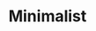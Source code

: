---
layout: beauty-collection
title: Minimalist
permalink: /minimalist
redirect_from: /collections/minimalist-in-nepal
description: "Minimalist is a science-driven Indian skincare brand known for its transparent and no-nonsense approach to beauty. It focuses on clean, effective formulations using clinically proven ingredients like niacinamide, vitamin C, hyaluronic acid, and retinol to target various skin concerns such as acne, pigmentation, and aging. Minimalist stands out for its ingredient transparency, listing key components clearly and educating consumers on their benefits. All products are dermatologist-tested, fragrance-free, and non-comedogenic, making them suitable for different skin types. Committed to safety and sustainability, the brand ensures its products are cruelty-free, non-toxic, and globally compliant, offering affordable, high-performance skincare solutions."
meta_description: Science-backed skincare with clean ingredients. Explore Minimalist serums, moisturizers, and actives for clear, healthy, and effective skin results.
title_img: /images/brands/minimalist-logo.jpg
thumb: minimalist-logo
---